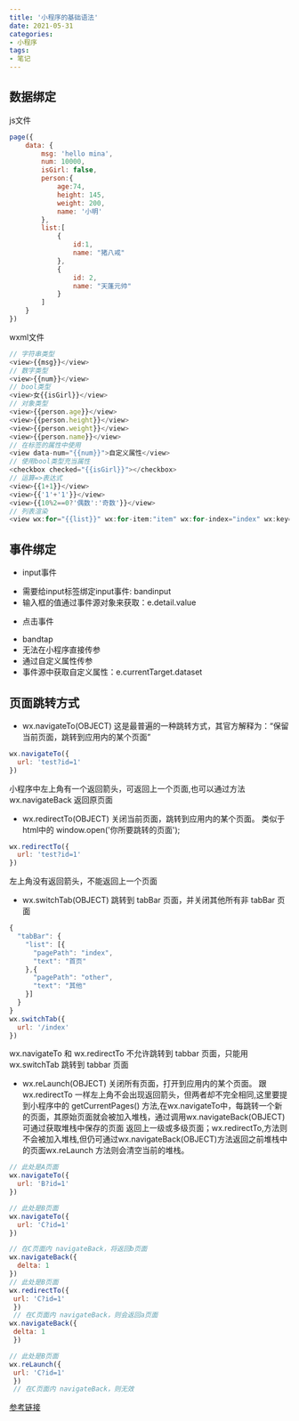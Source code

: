 ```yaml
---
title: '小程序的基础语法'
date: 2021-05-31
categories:
- 小程序
tags:
- 笔记
---
```


## 数据绑定
js文件
```js
page({
    data: {
        msg: 'hello mina',
        num: 10000,
        isGirl: false,
        person:{
            age:74,
            height: 145,
            weight: 200,
            name: '小明'
        },
        list:[
            {
                id:1,
                name: "猪八戒"
            },
            {
                id: 2,
                name: "天蓬元帅"
            }
        ]
    }
})

```
wxml文件
```js
// 字符串类型
<view>{{msg}}</view>
// 数字类型
<view>{{num}}</view>
// bool类型
<view>女{{isGirl}}</view>
// 对象类型
<view>{{person.age}}</view>
<view>{{person.height}}</view>
<view>{{person.weight}}</view>
<view>{{person.name}}</view>
// 在标签的属性中使用
<view data-num="{{num}}">自定义属性</view>
// 使用bool类型充当属性
<checkbox checked="{{isGirl}}"></checkbox>
// 运算=>表达式
<view>{{1+1}}</view>
<view>{{'1'+'1'}}</view>
<view>{{10%2==0?'偶数':'奇数'}}</view>
// 列表渲染
<view wx:for="{{list}}" wx:for-item:"item" wx:for-index="index" wx:key="id">{{item.name}}</view>

```

## 事件绑定
- input事件
+ 需要给input标签绑定input事件: bandinput
+ 输入框的值通过事件源对象来获取：e.detail.value
- 点击事件
+ bandtap
+ 无法在小程序直接传参
+ 通过自定义属性传参
+ 事件源中获取自定义属性：e.currentTarget.dataset

## 页面跳转方式
- wx.navigateTo(OBJECT)
这是最普遍的一种跳转方式，其官方解释为：“保留当前页面，跳转到应用内的某个页面”
```js
wx.navigateTo({
  url: 'test?id=1'
})
```
小程序中左上角有一个返回箭头，可返回上一个页面,也可以通过方法  wx.navigateBack 返回原页面

- wx.redirectTo(OBJECT)
关闭当前页面，跳转到应用内的某个页面。
类似于html中的  window.open('你所要跳转的页面');
```js
wx.redirectTo({
  url: 'test?id=1'
})
```
左上角没有返回箭头，不能返回上一个页面

- wx.switchTab(OBJECT)
跳转到 tabBar 页面，并关闭其他所有非 tabBar 页面
```js
{
  "tabBar": {
    "list": [{
      "pagePath": "index",
      "text": "首页"
    },{
      "pagePath": "other",
      "text": "其他"
    }]
  }
}
wx.switchTab({
  url: '/index'
})
```
wx.navigateTo 和 wx.redirectTo 不允许跳转到 tabbar 页面，只能用 wx.switchTab 跳转到 tabbar 页面

- wx.reLaunch(OBJECT)
关闭所有页面，打开到应用内的某个页面。
跟wx.redirectTo 一样左上角不会出现返回箭头，但两者却不完全相同,这里要提到小程序中的  getCurrentPages() 方法,在wx.navigateTo中，每跳转一个新的页面，其原始页面就会被加入堆栈，通过调用wx.navigateBack(OBJECT)可通过获取堆栈中保存的页面 返回上一级或多级页面；wx.redirectTo,方法则不会被加入堆栈,但仍可通过wx.navigateBack(OBJECT)方法返回之前堆栈中的页面wx.reLaunch 方法则会清空当前的堆栈。
```js
// 此处是A页面
wx.navigateTo({
  url: 'B?id=1'
})

// 此处是B页面
wx.navigateTo({
  url: 'C?id=1'
})

// 在C页面内 navigateBack，将返回b页面
wx.navigateBack({
  delta: 1
})
// 此处是B页面
wx.redirectTo({
 url: 'C?id=1'
 })
 // 在C页面内 navigateBack，则会返回a页面 
wx.navigateBack({
 delta: 1
 })

// 此处是B页面
wx.reLaunch({
 url: 'C?id=1'
 })
 // 在C页面内 navigateBack，则无效
```
[参考链接](https://developers.weixin.qq.com/miniprogram/dev/api/ui-navigate.html)




    
